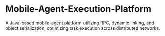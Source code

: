 # Mobile-Agent-Execution-Platform
A Java-based mobile-agent platform utilizing RPC, dynamic linking, and object serialization, optimizing task execution across distributed networks.
